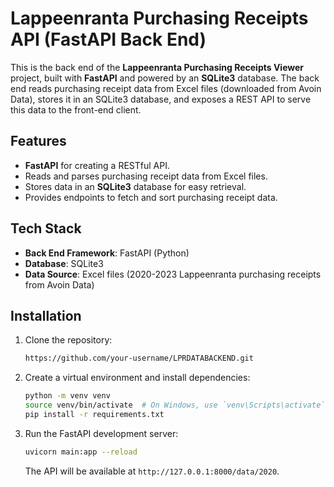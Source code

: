 # Lappeenranta Purchasing Receipts API (FastAPI Back End)

This is the back end of the **Lappeenranta Purchasing Receipts Viewer** project, built with **FastAPI** and powered by an **SQLite3** database. The back end reads purchasing receipt data from Excel files (downloaded from Avoin Data), stores it in an SQLite3 database, and exposes a REST API to serve this data to the front-end client.

## Features
- **FastAPI** for creating a RESTful API.
- Reads and parses purchasing receipt data from Excel files.
- Stores data in an **SQLite3** database for easy retrieval.
- Provides endpoints to fetch and sort purchasing receipt data.

## Tech Stack
- **Back End Framework**: FastAPI (Python)
- **Database**: SQLite3
- **Data Source**: Excel files (2020-2023 Lappeenranta purchasing receipts from Avoin Data)

## Installation

1. Clone the repository:

   ```bash
   https://github.com/your-username/LPRDATABACKEND.git
   ```

2. Create a virtual environment and install dependencies:

   ```bash
   python -m venv venv
   source venv/bin/activate  # On Windows, use `venv\Scripts\activate`
   pip install -r requirements.txt
   ```


4. Run the FastAPI development server:

   ```bash
   uvicorn main:app --reload
   ```

   The API will be available at `http://127.0.0.1:8000/data/2020`.


